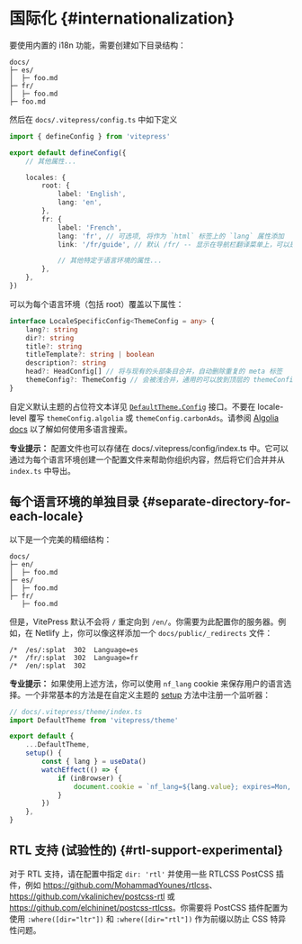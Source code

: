 # 国际化 {#internationalization}

要使用内置的 i18n 功能，需要创建如下目录结构：

```
docs/
├─ es/
│  ├─ foo.md
├─ fr/
│  ├─ foo.md
├─ foo.md
```

然后在 `docs/.vitepress/config.ts` 中如下定义

```ts
import { defineConfig } from 'vitepress'

export default defineConfig({
	// 其他属性...

	locales: {
		root: {
			label: 'English',
			lang: 'en',
		},
		fr: {
			label: 'French',
			lang: 'fr', // 可选项, 将作为 `html` 标签上的 `lang` 属性添加
			link: '/fr/guide', // 默认 /fr/ -- 显示在导航栏翻译菜单上，可以是外部链接

			// 其他特定于语言环境的属性...
		},
	},
})
```

可以为每个语言环境（包括 root）覆盖以下属性：

```ts
interface LocaleSpecificConfig<ThemeConfig = any> {
	lang?: string
	dir?: string
	title?: string
	titleTemplate?: string | boolean
	description?: string
	head?: HeadConfig[] // 将与现有的头部条目合并，自动删除重复的 meta 标签
	themeConfig?: ThemeConfig // 会被浅合并，通用的可以放到顶层的 themeConfig 入口
}
```

自定义默认主题的占位符文本详见 [`DefaultTheme.Config`](https://github.com/vuejs/vitepress/blob/main/types/default-theme.d.ts) 接口。不要在 locale-level 覆写 `themeConfig.algolia` 或 `themeConfig.carbonAds`。请参阅 [Algolia docs](./theme-search#i18n) 以了解如何使用多语言搜索。

**专业提示：** 配置文件也可以存储在 docs/.vitepress/config/index.ts 中。它可以通过为每个语言环境创建一个配置文件来帮助你组织内容，然后将它们合并并从 `index.ts` 中导出。

## 每个语言环境的单独目录 {#separate-directory-for-each-locale}

以下是一个完美的精细结构：

```
docs/
├─ en/
│  ├─ foo.md
├─ es/
│  ├─ foo.md
├─ fr/
   ├─ foo.md
```

但是，VitePress 默认不会将 `/` 重定向到 `/en/`。你需要为此配置你的服务器。例如，在 Netlify 上，你可以像这样添加一个 `docs/public/_redirects` 文件：

```
/*  /es/:splat  302  Language=es
/*  /fr/:splat  302  Language=fr
/*  /en/:splat  302
```

**专业提示：** 如果使用上述方法，你可以使用 `nf_lang` cookie 来保存用户的语言选择。一个非常基本的方法是在自定义主题的 [setup](./theme-introduction#using-a-custom-theme) 方法中注册一个监听器：

```ts
// docs/.vitepress/theme/index.ts
import DefaultTheme from 'vitepress/theme'

export default {
	...DefaultTheme,
	setup() {
		const { lang } = useData()
		watchEffect(() => {
			if (inBrowser) {
				document.cookie = `nf_lang=${lang.value}; expires=Mon, 1 Jan 2024 00:00:00 UTC; path=/`
			}
		})
	},
}
```

## RTL 支持 (试验性的) {#rtl-support-experimental}

对于 RTL 支持，请在配置中指定 `dir: 'rtl'` 并使用一些 RTLCSS PostCSS 插件，例如 <https://github.com/MohammadYounes/rtlcss>、<https://github.com/vkalinichev/postcss-rtl> 或 <https://github.com/elchininet/postcss-rtlcss>。你需要将 PostCSS 插件配置为使用 `:where([dir="ltr"])` 和 `:where([dir="rtl"])` 作为前缀以防止 CSS 特异性问题。
